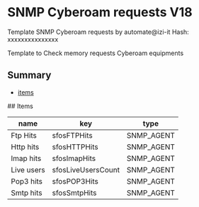 # SNMP Cyberoam requests V18
Template SNMP Cyberoam requests by automate@izi-it
Hash: xxxxxxxxxxxxxxx

Template to Check memory requests Cyberoam equipments
## Summary
* [items](#items)

<a name="items" />
## Items

| name | key | type |
| ------------- |------------- |------------- |
| Ftp Hits | sfosFTPHits | SNMP_AGENT |
| Http hits | sfosHTTPHits | SNMP_AGENT |
| Imap hits | sfosImapHits | SNMP_AGENT |
| Live users | sfosLiveUsersCount | SNMP_AGENT |
| Pop3 hits | sfosPOP3Hits | SNMP_AGENT |
| Smtp hits | sfosSmtpHits | SNMP_AGENT |
